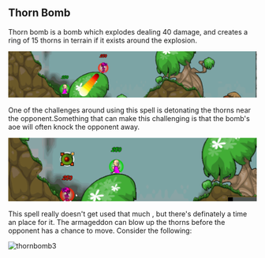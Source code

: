 ## Thorn Bomb


Thorn bomb is a bomb which explodes dealing 40 damage, and creates a ring of 15 thorns in terrain if it exists around the explosion.


![thornbomb1](https://raw.githubusercontent.com/1IlIl/wikidata/main/nature/gifs/thornbomb1.gif)


One of the challenges around using this spell is detonating the thorns near the opponent.Something that can make this challenging is that the bomb's aoe will often knock the opponent away.


![thornbomb2](https://raw.githubusercontent.com/1IlIl/wikidata/main/nature/gifs/thornbomb2.gif)


This spell really doesn't get used that much , but there's definately a time an place for it. The armageddon can blow up the thorns before the opponent has a chance to move. Consider the following:


![thornbomb3](https://raw.githubusercontent.com/1IlIl/wikidata/main/nature/gifs/thornbomb3.gif)
